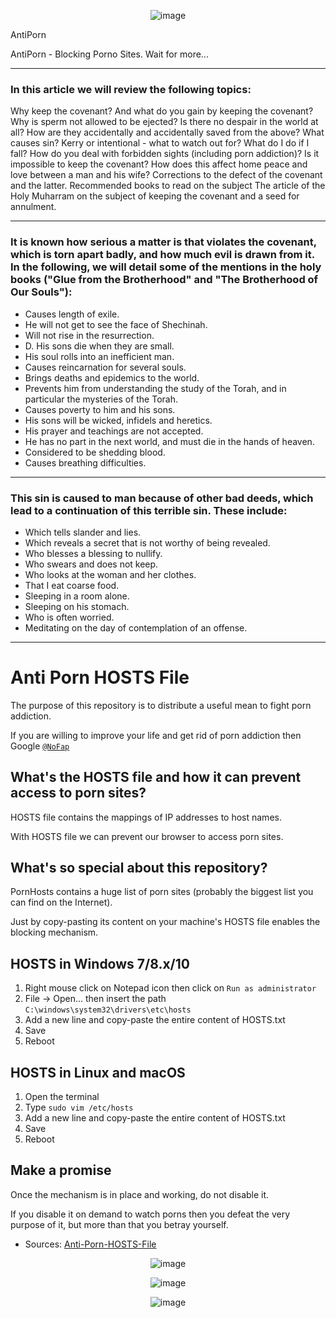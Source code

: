 <div align=center>

  ![image](https://user-images.githubusercontent.com/51442719/161439670-5897affb-97e1-4953-8479-533acfcbad08.png)

</div>

AntiPorn

AntiPorn - Blocking Porno Sites. Wait for more...

---

### In this article we will review the following topics:

Why keep the covenant? And what do you gain by keeping the covenant?
Why is sperm not allowed to be ejected?
Is there no despair in the world at all?
How are they accidentally and accidentally saved from the above?
What causes sin?
Kerry or intentional - what to watch out for?
What do I do if I fall?
How do you deal with forbidden sights (including porn addiction)?
Is it impossible to keep the covenant?
How does this affect home peace and love between a man and his wife?
Corrections to the defect of the covenant and the latter.
Recommended books to read on the subject
The article of the Holy Muharram on the subject of keeping the covenant and a seed for annulment.

---

### It is known how serious a matter is that violates the covenant, which is torn apart badly, and how much evil is drawn from it. In the following, we will detail some of the mentions in the holy books ("Glue from the Brotherhood" and "The Brotherhood of Our Souls"):
- Causes length of exile.
- He will not get to see the face of Shechinah.
- Will not rise in the resurrection.
- D. His sons die when they are small.
- His soul rolls into an inefficient man.
- Causes reincarnation for several souls.
- Brings deaths and epidemics to the world.
- Prevents him from understanding the study of the Torah, and in particular the mysteries of the Torah.
- Causes poverty to him and his sons.
- His sons will be wicked, infidels and heretics.
- His prayer and teachings are not accepted.
- He has no part in the next world, and must die in the hands of heaven.
- Considered to be shedding blood.
- Causes breathing difficulties.

---

### This sin is caused to man because of other bad deeds, which lead to a continuation of this terrible sin. These include:

- Which tells slander and lies.
- Which reveals a secret that is not worthy of being revealed.
- Who blesses a blessing to nullify.
- Who swears and does not keep.
- Who looks at the woman and her clothes.
- That I eat coarse food.
- Sleeping in a room alone.
- Sleeping on his stomach.
- Who is often worried.
- Meditating on the day of contemplation of an offense.

---

# Anti Porn HOSTS File
The purpose of this repository is to distribute a useful mean to fight porn addiction.

If you are willing to improve your life and get rid of porn addiction then Google [`@NoFap`](https://en.wikipedia.org/wiki/NoFap)

## What's the HOSTS file and how it can prevent access to porn sites?
HOSTS file contains the mappings of IP addresses to host names.

With HOSTS file we can prevent our browser to access porn sites.

## What's so special about this repository?
PornHosts contains a huge list of porn sites (probably the biggest list you can find on the Internet).

Just by copy-pasting its content on your machine's HOSTS file enables the blocking mechanism.

## HOSTS in Windows 7/8.x/10
1. Right mouse click on Notepad icon then click on `Run as administrator`
2. File → Open... then insert the path `C:\windows\system32\drivers\etc\hosts`
3. Add a new line and copy-paste the entire content of HOSTS.txt
4. Save
5. Reboot

## HOSTS in Linux and macOS
1. Open the terminal
2. Type `sudo vim /etc/hosts`
3. Add a new line and copy-paste the entire content of HOSTS.txt
4. Save
5. Reboot

## Make a promise
Once the mechanism is in place and working, do not disable it.

If you disable it on demand to watch porns then you defeat the very purpose of it, but more than that you betray yourself.

- Sources: [Anti-Porn-HOSTS-File](https://github.com/4skinSkywalker/Anti-Porn-HOSTS-File)


<div align=center>

  ![image](https://user-images.githubusercontent.com/51442719/161439701-03579a5e-f69c-44a0-947f-a9bc934e628e.png)

  ![image](https://user-images.githubusercontent.com/51442719/161439711-6b6bb23c-f3c9-4fca-9600-7f5d06cc1890.png)

  ![image](https://user-images.githubusercontent.com/51442719/161439730-0237e441-f92b-4d20-879e-3230fec4db40.png)
  
</div>
